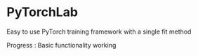 # PyTorchLab
Easy to use PyTorch training framework with a single fit method

Progress : Basic functionality working
